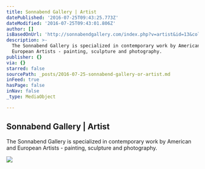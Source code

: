 ```yaml
---
title: Sonnabend Gallery | Artist
datePublished: '2016-07-25T09:43:25.773Z'
dateModified: '2016-07-25T09:43:01.806Z'
author: []
isBasedOnUrl: 'http://sonnabendgallery.com/index.php?v=artist&id=13&col=1&art=1'
description: >-
  The Sonnabend Gallery is specialized in contemporary work by American and
  European Artists - painting, sculpture and photography.
publisher: {}
via: {}
starred: false
sourcePath: _posts/2016-07-25-sonnabend-gallery-or-artist.md
inFeed: true
hasPage: false
inNav: false
_type: MediaObject

---
```

<article style=""><h1>Sonnabend Gallery | Artist</h1><p>The Sonnabend Gallery is specialized in contemporary work by American and European Artists - painting, sculpture and photography.</p><img src="http://sonnabendgallery.com/images/collections/x4076_JKO-253_Acrobat.jpg.pagespeed.ic.FgFnizZXcU.jpg" /></article>